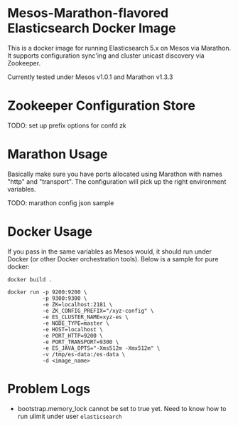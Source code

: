 Mesos-Marathon-flavored Elasticsearch Docker Image
===

This is a docker image for running Elasticsearch 5.x on Mesos via Marathon. It supports configuration sync'ing and cluster unicast discovery via Zookeeper.

Currently tested under Mesos v1.0.1 and Marathon v1.3.3

Zookeeper Configuration Store
===

TODO: set up prefix options for confd zk 

Marathon Usage
=== 

Basically make sure you have ports allocated using Marathon with names "http" and "transport". The configuration will pick up the right environment variables.

TODO: marathon config json sample


Docker Usage
===

If you pass in the same variables as Mesos would, it should run under Docker (or other Docker orchestration tools). Below is a sample for pure docker:

```shell
docker build .

docker run -p 9200:9200 \
           -p 9300:9300 \
           -e ZK=localhost:2181 \
           -e ZK_CONFIG_PREFIX="/xyz-config" \
           -e ES_CLUSTER_NAME=xyz-es \
           -e NODE_TYPE=master \
           -e HOST=localhost \
           -e PORT_HTTP=9200 \
           -e PORT_TRANSPORT=9300 \
           -e ES_JAVA_OPTS="-Xms512m -Xmx512m" \
           -v /tmp/es-data:/es-data \
           -d <image_name>
```

Problem Logs
===

* bootstrap.memory_lock cannot be set to true yet. Need to know how to run ulimit under user `elasticsearch`